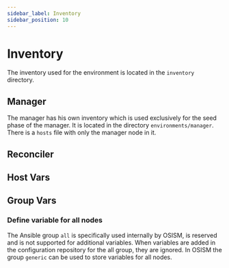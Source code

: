 ```yaml
---
sidebar_label: Inventory
sidebar_position: 10
---
```


# Inventory

The inventory used for the environment is located in the `inventory` directory.

## Manager

The manager has his own inventory which is used exclusively for the seed phase of the manager.
It is located in the directory `environments/manager`. There is a `hosts` file with only the
manager node in it.

## Reconciler

## Host Vars

## Group Vars

### Define variable for all nodes

The Ansible group `all` is specifically used internally by OSISM, is reserved and is not supported
for additional variables. When variables are added in the configuration repository for the all group,
they are ignored. In OSISM the group `generic` can be used to store variables for all nodes.
